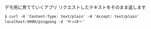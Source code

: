 デモ用に育てていくアプリ
リクエストしたテキストをそのまま返します

```shell
$ curl -H 'Content-Type: text/plain' -H 'Accept: text/plain'  localhost:9000/pingpong -d 'やっほー'
```